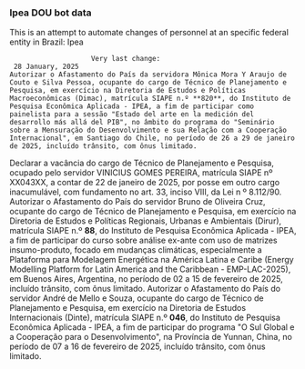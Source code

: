  ### Ipea DOU bot data
 This is an attempt to automate changes of personnel at an specific federal entity in Brazil: Ipea
 
                        Very last change: 
 	 28 January, 2025
	Autorizar o Afastamento do País da servidora Mônica Mora Y Araujo de Couto e Silva Pessoa, ocupante do cargo de Técnico de Planejamento e Pesquisa, em exercício na Diretoria de Estudos e Políticas Macroeconômicas (Dimac), matrícula SIAPE n.º **820**, do Instituto de Pesquisa Econômica Aplicada - IPEA, a fim de participar como painelista para a sessão "Estado del arte en la medición del desarrollo más allá del PIB", no âmbito do programa do "Seminário sobre a Mensuração do Desenvolvimento e sua Relação com a Cooperação Internacional", em Santiago do Chile, no período de 26 a 29 de janeiro de 2025, incluído trânsito, com ônus limitado.
Declarar a vacância do cargo de Técnico de Planejamento e Pesquisa, ocupado pelo servidor VINICIUS GOMES PEREIRA, matrícula SIAPE nº XX043XX, a contar de 22 de janeiro de 2025, por posse em outro cargo inacumulável, com fundamento no art. 33, inciso VIII, da Lei n º 8.112/90.
Autorizar o Afastamento do País do servidor Bruno de Oliveira Cruz, ocupante do cargo de Técnico de Planejamento e Pesquisa, em exercício na Diretoria de Estudos e Políticas Regionais, Urbanas e Ambientais (Dirur), matrícula SIAPE n.º **88**, do Instituto de Pesquisa Econômica Aplicada - IPEA, a fim de participar do curso sobre análise ex-ante com uso de matrizes insumo-produto, focado em mudanças climáticas, especialmente a Plataforma para Modelagem Energética na América Latina e Caribe (Energy Modelling Platform for Latin America and the Caribbean - EMP-LAC-2025), em Buenos Aires, Argentina, no período de 02 a 15 de fevereiro de 2025, incluído trânsito, com ônus limitado.
Autorizar o Afastamento do País do servidor André de Mello e Souza, ocupante do cargo de Técnico de Planejamento e Pesquisa, em exercício na Diretoria de Estudos Internacionais (Dinte), matrícula SIAPE n.º **046**, do Instituto de Pesquisa Econômica Aplicada - IPEA, a fim de participar do programa "O Sul Global e a Cooperação para o Desenvolvimento", na Província de Yunnan, China, no período de 07 a 16 de fevereiro de 2025, incluído trânsito, com ônus limitado.
